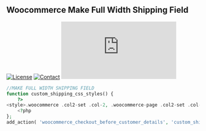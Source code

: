 ## Woocommerce Make Full Width Shipping Field
[![License](https://img.shields.io/github/license/dedewiweka/snippets?color=brightgreen)](https://github.com/dedewiweka/snippets/blob/main/LICENSE) [![Contact](https://img.shields.io/badge/contact-Dede%20Wiweka-orange)](https://dede.wiweka.com/development) ![File size](https://img.shields.io/github/size/dedewiweka/snippets/Woocommerce/make-full-width-shipping-field.md) 
```php
//MAKE FULL WIDTH SHIPPING FIELD
function custom_shipping_css_styles() {
    ?>
<style>.woocommerce .col2-set .col-2, .woocommerce-page .col2-set .col-2 {float: none !important;width: 100% !important;}</style>
    <?php
};
add_action( 'woocommerce_checkout_before_customer_details', 'custom_shipping_css_styles' );
```